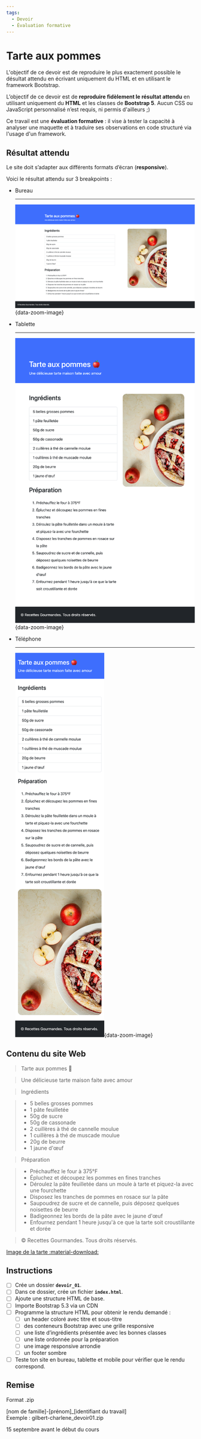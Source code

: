 ```yaml
---
tags:
  - Devoir
  - Évaluation formative
---
```


# Tarte aux pommes

L'objectif de ce devoir est de reproduire le plus exactement possible le désultat attendu en écrivant uniquement du HTML et en utilisant le framework Bootstrap.

L’objectif de ce devoir est de **reproduire fidèlement le résultat attendu** en utilisant uniquement du **HTML** et les classes de **Bootstrap 5**. Aucun CSS ou JavaScript personnalisé n’est requis, ni permis d'ailleurs ;)  

Ce travail est une **évaluation formative** : il vise à tester la capacité à analyser une maquette et à traduire ses observations en code structuré via l'usage d'un framework.

## Résultat attendu

Le site doit s’adapter aux différents formats d’écran (**responsive**).

Voici le résultat attendu sur 3 breakpoints :

<div class="grid cards" markdown>

- Bureau

    ---

    ![](./desktop.png){data-zoom-image}

- Tablette

    ---

    ![](./tablette.png){data-zoom-image}

- Téléphone

    ---

    ![](./telephone.png){data-zoom-image}

</div>

## Contenu du site Web

> Tarte aux pommes 🍎

> Une délicieuse tarte maison faite avec amour

> Ingrédients

> - 5 belles grosses pommes
> - 1 pâte feuilletée
> - 50g de sucre
> - 50g de cassonade
> - 2 cuillères à thé de cannelle moulue
> - 1 cuillères à thé de muscade moulue
> - 20g de beurre
> - 1 jaune d'œuf

> Préparation

> - Préchauffez le four à 375°F
> - Épluchez et découpez les pommes en fines tranches
> - Déroulez la pâte feuilletée dans un moule à tarte et piquez-la avec une fourchette
> - Disposez les tranches de pommes en rosace sur la pâte
> - Saupoudrez de sucre et de cannelle, puis déposez quelques noisettes de beurre
> - Badigeonnez les bords de la pâte avec le jaune d'œuf
> - Enfournez pendant 1 heure jusqu'à ce que la tarte soit croustillante et dorée

> © Recettes Gourmandes. Tous droits réservés.

[Image de la tarte :material-download:](./tarte-pommes.jpg)

## Instructions

- [ ] Crée un dossier **`devoir_01`**.  
- [ ] Dans ce dossier, crée un fichier **`index.html`**.  
- [ ] Ajoute une structure HTML de base.  
- [ ] Importe Bootstrap 5.3 via un CDN
- [ ] Programme la structure HTML pour obtenir le rendu demandé :
  - [ ] un header coloré avec titre et sous-titre
  - [ ] des conteneurs Bootstrap avec une grille responsive
  - [ ] une liste d’ingrédients présentée avec les bonnes classes
  - [ ] une liste ordonnée pour la préparation
  - [ ] une image responsive arrondie
  - [ ] un footer sombre
- [ ] Teste ton site en bureau, tablette et mobile pour vérifier que le rendu correspond.

## Remise

Format .zip

[nom de famille]-[prénom]_[identifiant du travail]<br>
Exemple : gilbert-charlene_devoir01.zip

15 septembre avant le début du cours

